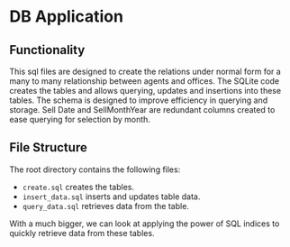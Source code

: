 # DB Application

## Functionality

This sql files are designed to create the relations under normal form for a many to many relationship between agents and offices. The SQLite code creates the tables and allows querying, updates and insertions into these tables. The schema is designed to improve efficiency in querying and storage. Sell Date and SellMonthYear are redundant columns created to ease querying for selection by month. 

## File Structure

The root directory contains the following files:

- `create.sql` creates the tables.
- `insert_data.sql` inserts and updates table data.
- `query_data.sql` retrieves data from the table.

With a much bigger, we can look at applying the power of SQL indices to quickly retrieve data from these tables. 


